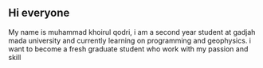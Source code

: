 ## Hi everyone

My name is muhammad khoirul qodri, i am a second year student at gadjah mada university and currently learning on programming and geophysics. i want to  become a fresh graduate student who work with my passion and skill




